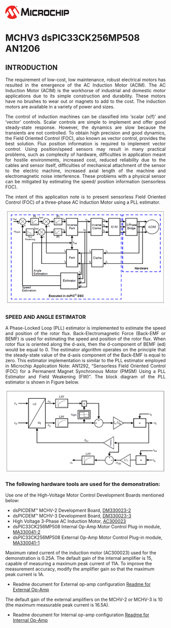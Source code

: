 ![image](images/microchip.jpg) 

# MCHV3 dsPIC33CK256MP508 AN1206

## INTRODUCTION
<p style='text-align: justify;'>
The requirement of low-cost, low maintenance, robust electrical motors has resulted in the emergence of the AC Induction Motor (ACIM). The AC Induction Motor (ACIM) is the workhorse of industrial and domestic motor applications due to its simple construction and durability. These motors have no brushes to wear out or magnets to add to the cost. The induction motors are available in a variety of power and sizes.</p>
<p style='text-align: justify;'>
The control of induction machines can be classified into ‘scalar (v/f)’ and ‘vector’ controls. Scalar controls are simple to implement and offer good steady-state response. However, the dynamics are slow because the transients are not controlled. To obtain high precision and good dynamics, the Field Oriented Control (FOC), also known as vector control, provides the best solution. Flux position information is required to implement vector control. Using position/speed sensors may result in many practical problems, such as complexity of hardware, difficulties in application meant for hostile environments, increased cost, reduced reliability due to the cables and sensor itself, difficulties of mechanical attachment of the sensor to the electric machine, increased axial length of the machine and electromagnetic noise interference. These problems with a physical sensor can be mitigated by estimating the speed/ position information (sensorless FOC).</p>
<p style='text-align: justify;'>
The intent of this application note is to present sensorless Field Oriented Control (FOC) of a three-phase AC Induction Motor using a PLL estimator.</p>
<p align="center">
  <img src="images/focblockdiagram.PNG">
</p>

### SPEED AND ANGLE ESTIMATOR
<p style='text-align: justify;'>
A Phase-Locked Loop (PLL) estimator is implemented to estimate the speed and position of the rotor flux. Back-Electromagnetic Force (Back-EMF or BEMF) is used for estimating the speed and position of the rotor flux. When rotor flux is oriented along the d-axis, then the d-component of BEMF (ed) would be equal to 0. The estimator algorithm operates on the principle that the steady-state value of the d-axis component of the Back-EMF is equal to zero. This estimator implementation is similar to the PLL estimator employed in Microchip Application Note: AN1292, “Sensorless Field Oriented Control (FOC) for a Permanent Magnet Synchronous Motor (PMSM) Using a PLL Estimator and Field Weakening (FW)”. The block diagram of the PLL estimator is shown in Figure below.</p>
<p align="center">
  <img src="images/pllestimatorblockdiagram.PNG">
</p>

### The following hardware tools are used for the demonstration:

Use one of the High-Voltage Motor Control Development Boards mentioned below:
- dsPICDEM™ MCHV-2 Development Board, [DM330023-2](https://www.microchip.com/en-us/development-tool/dm330023-2)
- dsPICDEM™ MCHV-3 Development Board, [DM330023-3](https://www.microchip.com/en-us/development-tool/dm330023-3)
- High Voltage 3-Phase AC Induction Motor, [AC300023](https://www.microchip.com/en-us/development-tool/AC300023)
- dsPIC33CK256MP508 Internal Op-Amp Motor Control Plug-in module, [MA330041-2](https://www.microchip.com/en-us/development-tool/MA330041-2)
- dsPIC33CK256MP508 External Op-Amp Motor Control Plug-in module, [MA330041-1](https://www.microchip.com/en-us/development-tool/MA330041-1)

Maximum rated current of the induction motor (AC300023) used for the demonstration is 0.25A.  The default gain of the internal amplifier is 15, capable of measuring a maximum peak current of 11A. To improve the measurement accuracy, modify the amplifier gain so that the maximum peak current is 1A. 
- Readme document for External op-amp configuration [Readme for External Op-Amp](mchv3_dspic33ck256mp508_an1206/docs/README_external.md)

The default gain of the external amplifiers on the MCHV-2 or MCHV-3 is 10 (the maximum measurable peak current is 16.5A). 




- Readme document for Internal op-amp configuration [Readme for Internal Op-Amp](mchv3_dspic33ck256mp508_an1206/docs/README_internal.md)
